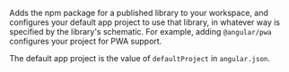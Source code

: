 Adds the npm package for a published library to your workspace, and configures your default
app project to use that library, in whatever way is specified by the library's schematic.
For example, adding `@angular/pwa` configures your project for PWA support.

The default app project is the value of `defaultProject` in `angular.json`. 
